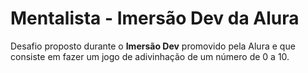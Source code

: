 # Mentalista - Imersão Dev da Alura

Desafio proposto durante o **Imersão Dev** promovido pela Alura e que consiste em fazer um jogo de adivinhação de um número de 0 a 10.
 
